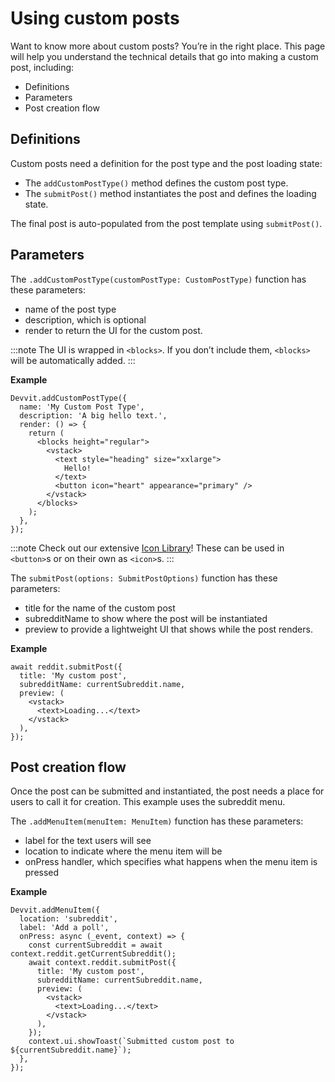 # Using custom posts

Want to know more about custom posts? You’re in the right place. This page will help you understand the technical details that go into making a custom post, including:

- Definitions
- Parameters
- Post creation flow

## Definitions

Custom posts need a definition for the post type and the post loading state:

- The `addCustomPostType()` method defines the custom post type.
- The `submitPost()` method instantiates the post and defines the loading state.

The final post is auto-populated from the post template using `submitPost()`.

## Parameters

The `.addCustomPostType(customPostType: CustomPostType)` function has these parameters:

- name of the post type
- description, which is optional
- render to return the UI for the custom post.

:::note
The UI is wrapped in `<blocks>`. If you don’t include them, `<blocks>` will be automatically added.
:::

**Example**

```tsx
Devvit.addCustomPostType({
  name: 'My Custom Post Type',
  description: 'A big hello text.',
  render: () => {
    return (
      <blocks height="regular">
        <vstack>
          <text style="heading" size="xxlarge">
            Hello!
          </text>
          <button icon="heart" appearance="primary" />
        </vstack>
      </blocks>
    );
  },
});
```

:::note
Check out our extensive [Icon Library](blocks/icon)! These can be used in `<button>`s or on their own as `<icon>`s.
:::

The `submitPost(options: SubmitPostOptions)` function has these parameters:

- title for the name of the custom post
- subredditName to show where the post will be instantiated
- preview to provide a lightweight UI that shows while the post renders.

**Example**

```tsx
await reddit.submitPost({
  title: 'My custom post',
  subredditName: currentSubreddit.name,
  preview: (
    <vstack>
      <text>Loading...</text>
    </vstack>
  ),
});
```

## Post creation flow

Once the post can be submitted and instantiated, the post needs a place for users to call it for creation. This example uses the subreddit menu.

The `.addMenuItem(menuItem: MenuItem)` function has these parameters:

- label for the text users will see
- location to indicate where the menu item will be
- onPress handler, which specifies what happens when the menu item is pressed

**Example**

```tsx
Devvit.addMenuItem({
  location: 'subreddit',
  label: 'Add a poll',
  onPress: async (_event, context) => {
    const currentSubreddit = await context.reddit.getCurrentSubreddit();
    await context.reddit.submitPost({
      title: 'My custom post',
      subredditName: currentSubreddit.name,
      preview: (
        <vstack>
          <text>Loading...</text>
        </vstack>
      ),
    });
    context.ui.showToast(`Submitted custom post to ${currentSubreddit.name}`);
  },
});
```
